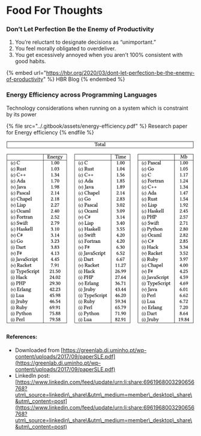 # Food For Thoughts

### Don’t Let Perfection Be the Enemy of Productivity

1. You’re reluctant to designate decisions as “unimportant.”
2. You feel morally obligated to overdeliver.
3. You get excessively annoyed when you aren’t 100% consistent with good habits.

{% embed url="https://hbr.org/2020/03/dont-let-perfection-be-the-enemy-of-productivity" %}
HBR Blog
{% endembed %}

### Energy Efficiency across Programming Languages

Technology considerations when running on a system which is constraint by its power

{% file src="../.gitbook/assets/energy-efficiency.pdf" %}
Research paper for Energy efficiency
{% endfile %}

![How energy, time and memory relates](<../.gitbook/assets/Screenshot 2022-08-10 at 10.02.17 PM.png>)

#### References:

* Downloaded from [https://greenlab.di.uminho.pt/wp-content/uploads/2017/09/paperSLE.pdf](https://greenlab.di.uminho.pt/wp-content/uploads/2017/09/paperSLE.pdf)
* LinkedIn post: [https://www.linkedin.com/feed/update/urn:li:share:6961968003290656768?utm\_source=linkedin\_share\&utm\_medium=member\_desktop\_share\&utm\_content=post](https://www.linkedin.com/feed/update/urn:li:share:6961968003290656768?utm\_source=linkedin\_share\&utm\_medium=member\_desktop\_share\&utm\_content=post)

